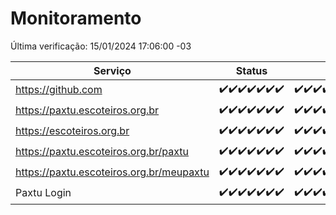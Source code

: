 # Monitoramento

Última verificação: 15/01/2024 17:06:00 -03

|Serviço|Status|Últimas 24h|
|---|---|---|
|https://github.com|<span title="2024-01-08: OK=24">✔️</span><span title="2024-01-09: OK=23">✔️</span><span title="2024-01-10: OK=24">✔️</span><span title="2024-01-11: OK=24">✔️</span><span title="2024-01-12: OK=24">✔️</span><span title="2024-01-13: OK=24">✔️</span><span title="2024-01-14: OK=20">✔️</span>|<span title="14/01/2024 17:06:00 -03 : 200">✔️</span><span title="14/01/2024 18:03:00 -03 : 200">✔️</span><span title="14/01/2024 19:04:00 -03 : 200">✔️</span><span title="14/01/2024 20:05:00 -03 : 200">✔️</span><span title="14/01/2024 21:33:00 -03 : 200">✔️</span><span title="14/01/2024 22:53:00 -03 : 200">✔️</span><span title="14/01/2024 23:25:00 -03 : 200">✔️</span><span title="15/01/2024 00:07:00 -03 : 200">✔️</span><span title="15/01/2024 01:08:00 -03 : 200">✔️</span><span title="15/01/2024 02:06:00 -03 : 200">✔️</span><span title="15/01/2024 03:09:00 -03 : 200">✔️</span><span title="15/01/2024 04:06:00 -03 : 200">✔️</span><span title="15/01/2024 05:09:00 -03 : 200">✔️</span><span title="15/01/2024 06:07:00 -03 : 200">✔️</span><span title="15/01/2024 07:07:00 -03 : 200">✔️</span><span title="15/01/2024 08:05:00 -03 : 200">✔️</span><span title="15/01/2024 09:12:00 -03 : 200">✔️</span><span title="15/01/2024 10:09:00 -03 : 200">✔️</span><span title="15/01/2024 11:06:00 -03 : 200">✔️</span><span title="15/01/2024 12:06:00 -03 : 200">✔️</span><span title="15/01/2024 13:07:00 -03 : 200">✔️</span><span title="15/01/2024 14:04:00 -03 : 200">✔️</span><span title="15/01/2024 15:08:00 -03 : 200">✔️</span><span title="15/01/2024 16:03:00 -03 : 200">✔️</span><span title="15/01/2024 17:06:00 -03 : 200">✔️</span>|
|https://paxtu.escoteiros.org.br|<span title="2024-01-08: OK=24">✔️</span><span title="2024-01-09: OK=23">✔️</span><span title="2024-01-10: OK=24">✔️</span><span title="2024-01-11: OK=24">✔️</span><span title="2024-01-12: OK=24">✔️</span><span title="2024-01-13: OK=24">✔️</span><span title="2024-01-14: OK=20">✔️</span>|<span title="14/01/2024 17:06:00 -03 : 200">✔️</span><span title="14/01/2024 18:03:00 -03 : 200">✔️</span><span title="14/01/2024 19:04:00 -03 : 200">✔️</span><span title="14/01/2024 20:05:00 -03 : 200">✔️</span><span title="14/01/2024 21:33:00 -03 : 200">✔️</span><span title="14/01/2024 22:53:00 -03 : 200">✔️</span><span title="14/01/2024 23:25:00 -03 : 200">✔️</span><span title="15/01/2024 00:07:00 -03 : 200">✔️</span><span title="15/01/2024 01:08:00 -03 : 200">✔️</span><span title="15/01/2024 02:06:00 -03 : 200">✔️</span><span title="15/01/2024 03:09:00 -03 : 200">✔️</span><span title="15/01/2024 04:06:00 -03 : 200">✔️</span><span title="15/01/2024 05:09:00 -03 : 200">✔️</span><span title="15/01/2024 06:07:00 -03 : 200">✔️</span><span title="15/01/2024 07:07:00 -03 : 200">✔️</span><span title="15/01/2024 08:05:00 -03 : 200">✔️</span><span title="15/01/2024 09:12:00 -03 : 200">✔️</span><span title="15/01/2024 10:09:00 -03 : 200">✔️</span><span title="15/01/2024 11:06:00 -03 : 200">✔️</span><span title="15/01/2024 12:06:00 -03 : 200">✔️</span><span title="15/01/2024 13:07:00 -03 : 200">✔️</span><span title="15/01/2024 14:04:00 -03 : 200">✔️</span><span title="15/01/2024 15:08:00 -03 : 200">✔️</span><span title="15/01/2024 16:03:00 -03 : 200">✔️</span><span title="15/01/2024 17:06:00 -03 : 200">✔️</span>|
|https://escoteiros.org.br|<span title="2024-01-08: OK=24">✔️</span><span title="2024-01-09: OK=23">✔️</span><span title="2024-01-10: OK=24">✔️</span><span title="2024-01-11: OK=24">✔️</span><span title="2024-01-12: OK=24">✔️</span><span title="2024-01-13: OK=24">✔️</span><span title="2024-01-14: OK=20">✔️</span>|<span title="14/01/2024 17:06:00 -03 : 200">✔️</span><span title="14/01/2024 18:03:00 -03 : 200">✔️</span><span title="14/01/2024 19:04:00 -03 : 200">✔️</span><span title="14/01/2024 20:05:00 -03 : 200">✔️</span><span title="14/01/2024 21:33:00 -03 : 200">✔️</span><span title="14/01/2024 22:53:00 -03 : 200">✔️</span><span title="14/01/2024 23:25:00 -03 : 200">✔️</span><span title="15/01/2024 00:07:00 -03 : 200">✔️</span><span title="15/01/2024 01:08:00 -03 : 200">✔️</span><span title="15/01/2024 02:06:00 -03 : 200">✔️</span><span title="15/01/2024 03:09:00 -03 : 200">✔️</span><span title="15/01/2024 04:06:00 -03 : 200">✔️</span><span title="15/01/2024 05:09:00 -03 : 200">✔️</span><span title="15/01/2024 06:07:00 -03 : 200">✔️</span><span title="15/01/2024 07:07:00 -03 : 200">✔️</span><span title="15/01/2024 08:05:00 -03 : 200">✔️</span><span title="15/01/2024 09:12:00 -03 : 200">✔️</span><span title="15/01/2024 10:09:00 -03 : 200">✔️</span><span title="15/01/2024 11:06:00 -03 : 200">✔️</span><span title="15/01/2024 12:06:00 -03 : 200">✔️</span><span title="15/01/2024 13:07:00 -03 : 200">✔️</span><span title="15/01/2024 14:04:00 -03 : 200">✔️</span><span title="15/01/2024 15:08:00 -03 : 200">✔️</span><span title="15/01/2024 16:03:00 -03 : 200">✔️</span><span title="15/01/2024 17:06:00 -03 : 200">✔️</span>|
|https://paxtu.escoteiros.org.br/paxtu|<span title="2024-01-08: OK=24">✔️</span><span title="2024-01-09: OK=23">✔️</span><span title="2024-01-10: OK=24">✔️</span><span title="2024-01-11: OK=24">✔️</span><span title="2024-01-12: OK=24">✔️</span><span title="2024-01-13: OK=24">✔️</span><span title="2024-01-14: OK=20">✔️</span>|<span title="14/01/2024 17:06:00 -03 : 200">✔️</span><span title="14/01/2024 18:03:00 -03 : 200">✔️</span><span title="14/01/2024 19:04:00 -03 : 200">✔️</span><span title="14/01/2024 20:05:00 -03 : 200">✔️</span><span title="14/01/2024 21:33:00 -03 : 200">✔️</span><span title="14/01/2024 22:53:00 -03 : 200">✔️</span><span title="14/01/2024 23:25:00 -03 : 200">✔️</span><span title="15/01/2024 00:07:00 -03 : 200">✔️</span><span title="15/01/2024 01:08:00 -03 : 200">✔️</span><span title="15/01/2024 02:06:00 -03 : 200">✔️</span><span title="15/01/2024 03:09:00 -03 : 200">✔️</span><span title="15/01/2024 04:06:00 -03 : 200">✔️</span><span title="15/01/2024 05:09:00 -03 : 200">✔️</span><span title="15/01/2024 06:07:00 -03 : 200">✔️</span><span title="15/01/2024 07:07:00 -03 : 200">✔️</span><span title="15/01/2024 08:05:00 -03 : 200">✔️</span><span title="15/01/2024 09:12:00 -03 : 200">✔️</span><span title="15/01/2024 10:09:00 -03 : 200">✔️</span><span title="15/01/2024 11:06:00 -03 : 200">✔️</span><span title="15/01/2024 12:06:00 -03 : 200">✔️</span><span title="15/01/2024 13:07:00 -03 : 200">✔️</span><span title="15/01/2024 14:04:00 -03 : 200">✔️</span><span title="15/01/2024 15:08:00 -03 : 200">✔️</span><span title="15/01/2024 16:03:00 -03 : 200">✔️</span><span title="15/01/2024 17:06:00 -03 : 200">✔️</span>|
|https://paxtu.escoteiros.org.br/meupaxtu|<span title="2024-01-08: OK=24">✔️</span><span title="2024-01-09: OK=23">✔️</span><span title="2024-01-10: OK=24">✔️</span><span title="2024-01-11: OK=24">✔️</span><span title="2024-01-12: OK=24">✔️</span><span title="2024-01-13: OK=24">✔️</span><span title="2024-01-14: OK=20">✔️</span>|<span title="14/01/2024 17:06:00 -03 : 200">✔️</span><span title="14/01/2024 18:03:00 -03 : 200">✔️</span><span title="14/01/2024 19:04:00 -03 : 200">✔️</span><span title="14/01/2024 20:05:00 -03 : 200">✔️</span><span title="14/01/2024 21:33:00 -03 : 200">✔️</span><span title="14/01/2024 22:53:00 -03 : 200">✔️</span><span title="14/01/2024 23:25:00 -03 : 200">✔️</span><span title="15/01/2024 00:07:00 -03 : 200">✔️</span><span title="15/01/2024 01:08:00 -03 : 200">✔️</span><span title="15/01/2024 02:06:00 -03 : 200">✔️</span><span title="15/01/2024 03:09:00 -03 : 200">✔️</span><span title="15/01/2024 04:06:00 -03 : 200">✔️</span><span title="15/01/2024 05:09:00 -03 : 200">✔️</span><span title="15/01/2024 06:07:00 -03 : 200">✔️</span><span title="15/01/2024 07:07:00 -03 : 200">✔️</span><span title="15/01/2024 08:05:00 -03 : 200">✔️</span><span title="15/01/2024 09:12:00 -03 : 200">✔️</span><span title="15/01/2024 10:09:00 -03 : 200">✔️</span><span title="15/01/2024 11:06:00 -03 : 200">✔️</span><span title="15/01/2024 12:06:00 -03 : 200">✔️</span><span title="15/01/2024 13:07:00 -03 : 200">✔️</span><span title="15/01/2024 14:04:00 -03 : 200">✔️</span><span title="15/01/2024 15:08:00 -03 : 200">✔️</span><span title="15/01/2024 16:03:00 -03 : 200">✔️</span><span title="15/01/2024 17:06:00 -03 : 200">✔️</span>|
|Paxtu Login|<span title="2024-01-08: OK=24">✔️</span><span title="2024-01-09: OK=23">✔️</span><span title="2024-01-10: OK=24">✔️</span><span title="2024-01-11: OK=24">✔️</span><span title="2024-01-12: OK=24">✔️</span><span title="2024-01-13: OK=24">✔️</span><span title="2024-01-14: OK=20">✔️</span>|<span title="14/01/2024 17:06:00 -03 : 200">✔️</span><span title="14/01/2024 18:03:00 -03 : 200">✔️</span><span title="14/01/2024 19:04:00 -03 : 200">✔️</span><span title="14/01/2024 20:05:00 -03 : 200">✔️</span><span title="14/01/2024 21:33:00 -03 : 200">✔️</span><span title="14/01/2024 22:53:00 -03 : 200">✔️</span><span title="14/01/2024 23:25:00 -03 : 200">✔️</span><span title="15/01/2024 00:07:00 -03 : 200">✔️</span><span title="15/01/2024 01:08:00 -03 : 200">✔️</span><span title="15/01/2024 02:06:00 -03 : 200">✔️</span><span title="15/01/2024 03:09:00 -03 : 200">✔️</span><span title="15/01/2024 04:06:00 -03 : 200">✔️</span><span title="15/01/2024 05:09:00 -03 : 200">✔️</span><span title="15/01/2024 06:07:00 -03 : 200">✔️</span><span title="15/01/2024 07:07:00 -03 : 200">✔️</span><span title="15/01/2024 08:05:00 -03 : 200">✔️</span><span title="15/01/2024 09:12:00 -03 : 200">✔️</span><span title="15/01/2024 10:09:00 -03 : 200">✔️</span><span title="15/01/2024 11:06:00 -03 : 200">✔️</span><span title="15/01/2024 12:06:00 -03 : 200">✔️</span><span title="15/01/2024 13:07:00 -03 : 200">✔️</span><span title="15/01/2024 14:04:00 -03 : 200">✔️</span><span title="15/01/2024 15:08:00 -03 : 200">✔️</span><span title="15/01/2024 16:03:00 -03 : 200">✔️</span><span title="15/01/2024 17:06:00 -03 : 200">✔️</span>|
